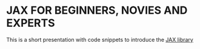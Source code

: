 # JAX FOR BEGINNERS, NOVIES AND EXPERTS
This is a short presentation with code snippets to introduce the [JAX library](https://jax.readthedocs.io/en/latest/quickstart.html)
